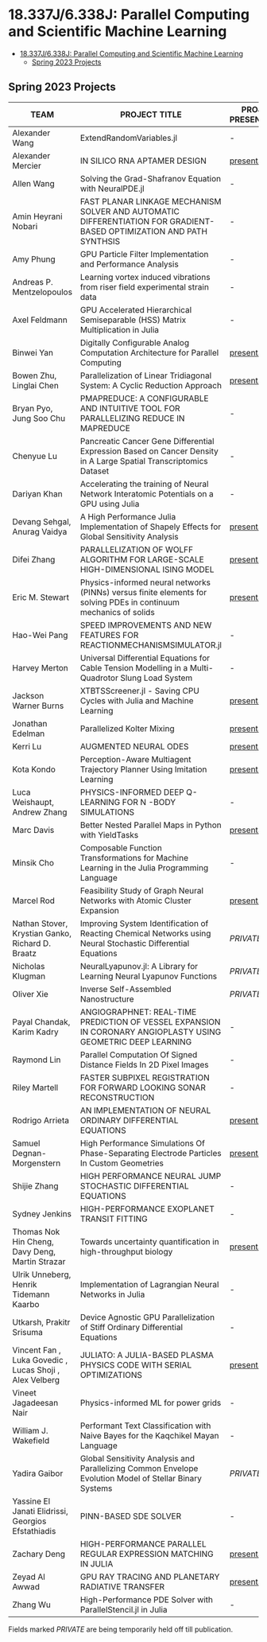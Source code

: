 # 18.337J/6.338J: Parallel Computing and Scientific Machine Learning

- [18.337J/6.338J: Parallel Computing and Scientific Machine Learning](#18337j6338j-parallel-computing-and-scientific-machine-learning)
  - [Spring 2023 Projects](#spring-2023-projects)

## Spring 2023 Projects

| **TEAM**                                                | **PROJECT TITLE**                                                                                                    | **PROJECT PRESENTATION**                                                                                                                                                                                         | **PROJECT REPORT**                                                                                                                                                            | **CODE**                                                                                                  |
| ------------------------------------------------------- | -------------------------------------------------------------------------------------------------------------------- | ---------------------------------------------------------------------------------------------------------------------------------------------------------------------------------------------------------------- | ----------------------------------------------------------------------------------------------------------------------------------------------------------------------------- | --------------------------------------------------------------------------------------------------------- |
| Alexander Wang                                          | ExtendRandomVariables.jl                                                                                             | -                                                                                                                                                                                                                | [report](https://raw.githubusercontent.com/mitmath/18337projects/main/spring2023/project_reports/18.337_AlexanderMercier_FinalProjectGitHub.pdf)                              | [code](https://github.com/mitmath/18337sp2023-alexander_mercier-ExtendRandomVariables.jl)                 |
| Alexander Mercier                                       | IN SILICO RNA APTAMER DESIGN                                                                                         | [presentation](https://raw.githubusercontent.com/mitmath/18337projects/main/spring2023/project_presentations/Alexander_Wang_Project_Presentation.pdf)                                                            | [report](https://raw.githubusercontent.com/mitmath/18337projects/main/spring2023/project_reports/Alexander_Wang_Final_Project.pdf)                                            | [code](https://github.com/mitmath/18337sp2023-alexander_wang-parallel-computing-sciml-rna-aptamer-design) |
| Allen Wang                                              | Solving the Grad-Shafranov Equation with NeuralPDE.jl                                                                | -                                                                                                                                                                                                                | [report](https://raw.githubusercontent.com/mitmath/18337projects/main/spring2023/project_reports/18_337_Final_Project_merge.pdf)                                              | -                                                                                                         |
| Amin Heyrani Nobari                                     | FAST PLANAR LINKAGE MECHANISM SOLVER AND AUTOMATIC DIFFERENTIATION FOR GRADIENT-BASED OPTIMIZATION AND PATH SYNTHSIS | -                                                                                                                                                                                                                | [report](https://raw.githubusercontent.com/mitmath/18337projects/main/spring2023/project_reports/18337_Project_Report.pdf)                                                    | [code](https://github.com/mitmath/18337sp2023-amin_heyrani_nobari-18337-Linakge-Project)                  |
| Amy Phung                                               | GPU Particle Filter Implementation and Performance Analysis                                                          | -                                                                                                                                                                                                                | [report](https://raw.githubusercontent.com/mitmath/18337projects/main/spring2023/project_reports/18337_Final_Report.pdf)                                                      | [code](https://github.com/mitmath/18337sp2023-amy_phung-GPUParticleFilter.jl)                             |
| Andreas P. Mentzelopoulos                               | Learning vortex induced vibrations from riser field experimental strain data                                         | -                                                                                                                                                                                                                | [report](https://raw.githubusercontent.com/mitmath/18337projects/main/spring2023/project_reports/Final_Report_Mentzelopoulos_Sci_ML.pdf)                                      | [code](https://github.com/mitmath/18337sp2023-andreas_p__mentze-SciML-Project-18.337-Spring-2023-MIT.git) |
| Axel Feldmann                                           | GPU Accelerated Hierarchical Semiseparable (HSS) Matrix Multiplication in Julia                                      | -                                                                                                                                                                                                                | [report](https://raw.githubusercontent.com/mitmath/18337projects/main/spring2023/project_reports/18_337_Project_Report-axel.pdf)                                              | [code](https://github.com/mitmath/18337sp2023-axel_feldmann-hss-gpu)                                      |
| Binwei Yan                                              | Digitally Configurable Analog Computation Architecture for Parallel Computing                                        | [presentation](https://raw.githubusercontent.com/mitmath/18337projects/main/spring2023/project_presentations/Pre.pdf)                                                                                            | [report](https://raw.githubusercontent.com/mitmath/18337projects/main/spring2023/project_reports/18_337_final_project-binwei.pdf)                                             | -                                                                                                         |
| Bowen Zhu, Linglai Chen                                 | Parallelization of Linear Tridiagonal System: A Cyclic Reduction Approach                                            | [presentation](https://raw.githubusercontent.com/mitmath/18337projects/main/spring2023/project_presentations/18337_Presentation.pdf)                                                                             | [report](https://raw.githubusercontent.com/mitmath/18337projects/main/spring2023/project_reports/18337_Final_Report__4_.pdf)                                                  | [code](https://github.com/mitmath/18337sp2023-bowen_zhu-parallel_numerical_linear_algebra.git)            |
| Bryan Pyo, Jung Soo Chu                                 | PMAPREDUCE: A CONFIGURABLE AND INTUITIVE TOOL FOR PARALLELIZING REDUCE IN MAPREDUCE                                  | -                                                                                                                                                                                                                | [report](https://raw.githubusercontent.com/mitmath/18337projects/main/spring2023/project_reports/18_337_Final_Project_Paper.pdf)                                              | [code](https://github.mit.edu/jschu99/18.337-Final-Project)                                               |
| Chenyue Lu                                              | Pancreatic Cancer Gene Differential Expression Based on Cancer Density in A Large Spatial Transcriptomics Dataset    | -                                                                                                                                                                                                                | *PRIVATE*                                                                                                                                                                     | *PRIVATE*                                                                                                 |
| Dariyan Khan                                            | Accelerating the training of Neural Network Interatomic Potentials on a GPU using Julia                              | -                                                                                                                                                                                                                | [report](https://raw.githubusercontent.com/mitmath/18337projects/main/spring2023/project_reports/18337_Dariyan_Khan_final_project_V2.pdf)                                     | [code](https://github.com/mitmath/18337sp2023-dariyan_khan-PotentialLearning-2.jl)                        |
| Devang Sehgal, Anurag Vaidya                            | A High Performance Julia Implementation of Shapely Effects for Global Sensitivity Analysis                           | [presentation](https://raw.githubusercontent.com/mitmath/18337projects/main/spring2023/project_presentations/18337_Project_presentation.pdf)                                                                     | [report](https://raw.githubusercontent.com/mitmath/18337projects/main/spring2023/project_reports/18_337_FinalProjectProposal_Sehgal_Vaidya.pdf)                               | [code](https://github.com/mitmath/18337sp2023-devang_sehgal__anurag_vaidya-shapley_julia)                 |
| Difei Zhang                                             | PARALLELIZATION OF WOLFF ALGORITHM FOR LARGE-SCALE HIGH-DIMENSIONAL ISING MODEL                                      | [presentation](https://raw.githubusercontent.com/mitmath/18337projects/main/spring2023/project_presentations/final_presentation.pdf)                                                                             | [report](https://raw.githubusercontent.com/mitmath/18337projects/main/spring2023/project_reports/FInal_Report_18337-zhang.pdf)                                                | [code](https://github.com/mitmath/18337sp2023-difei_zhang-ParallelWolff.git)                              |
| Eric M. Stewart                                         | Physics-informed neural networks (PINNs) versus finite elements for solving PDEs in continuum mechanics of solids    | [presentation](https://raw.githubusercontent.com/mitmath/18337projects/main/spring2023/project_presentations/Stewart_SolidMechanics_PINNs.pdf)                                                                   | [report](https://raw.githubusercontent.com/mitmath/18337projects/main/spring2023/project_reports/Stewart_Eric_final_report.pdf)                                               | [code](https://github.com/mitmath/18337sp2023-eric_m__stewart-pinnsforsolids)                             |
| Hao-Wei Pang                                            | SPEED IMPROVEMENTS AND NEW FEATURES FOR REACTIONMECHANISMSIMULATOR.jl                                                | -                                                                                                                                                                                                                | *PRIVATE*                                                                                                                                                                     | *PRIVATE*                                                                                                 |
| Harvey Merton                                           | Universal Differential Equations for Cable Tension Modelling in a Multi-Quadrotor Slung Load System                  | -                                                                                                                                                                                                                | [report](https://raw.githubusercontent.com/mitmath/18337projects/main/spring2023/project_reports/18.337_Final_Project_Harvey_Merton.pdf)                                      | [code](https://github.com/mitmath/18337sp2023-harvey_merton-18.337_project)                               |
| Jackson Warner Burns                                    | XTBTSScreener.jl - Saving CPU Cycles with Julia and Machine Learning                                                 | [presentation](https://raw.githubusercontent.com/mitmath/18337projects/main/spring2023/project_presentations/MIT_18.337_Final_Presentation.pdf)                                                                  | [report](https://raw.githubusercontent.com/mitmath/18337projects/main/spring2023/project_reports/jacksonburns-18337-paper.pdf)                                                | [code](https://github.com/mitmath/18337sp2023-jackson_warner_burns-xtb-ts-screener)                       |
| Jonathan Edelman                                        | Parallelized Kolter Mixing                                                                                           | [presentation](https://raw.githubusercontent.com/mitmath/18337projects/main/spring2023/project_presentations/Parallelised_MaxCut.pdf)                                                                            | [report](https://raw.githubusercontent.com/mitmath/18337projects/main/spring2023/project_reports/18_337_Final_Paper__2_.pdf)                                                  | -                                                                                                         |
| Kerri Lu                                                | AUGMENTED NEURAL ODES                                                                                                | [presentation](https://raw.githubusercontent.com/mitmath/18337projects/main/spring2023/project_presentations/18.337_presentation.pdf)                                                                            | [report](https://raw.githubusercontent.com/mitmath/18337projects/main/spring2023/project_reports/18_337_project_report.pdf)                                                   | [code](https://github.com/mitmath/18337sp2023-kerri_lu-18337-anode-project)                               |
| Kota Kondo                                              | Perception-Aware Multiagent Trajectory Planner Using Imitation Learning                                              | [presentation](https://raw.githubusercontent.com/mitmath/18337projects/main/spring2023/project_presentations/18337-final-project-kota-kondo.pdf)                                                                 | [report](https://raw.githubusercontent.com/mitmath/18337projects/main/spring2023/project_reports/18_337_Final_Project-Kondo.pdf)                                              | [code](https://github.com/mitmath/18337sp2023-kota_kondo-18337)                                           |
| Luca Weishaupt, Andrew Zhang                            | PHYSICS-INFORMED DEEP Q-LEARNING FOR N -BODY SIMULATIONS                                                             | -                                                                                                                                                                                                                | [report](https://raw.githubusercontent.com/mitmath/18337projects/main/spring2023/project_reports/Zhang_Weishaupt_PHYSICS-INFORMED_DEEP_Q-LEARNING_FOR_N-BODY_SIMULATIONS.pdf) | [code](https://github.com/mitmath/18337sp2023-luca_weishaupt__andrew_zhang-nbody-rl-public)               |
| Marc Davis                                              | Better Nested Parallel Maps in Python with YieldTasks                                                                | [presentation](https://raw.githubusercontent.com/mitmath/18337projects/main/spring2023/project_presentations/Yieldtasks.pdf)                                                                                     | [report](https://raw.githubusercontent.com/mitmath/18337projects/main/spring2023/project_reports/YieldTasks.pdf)                                                              | [code](https://github.com/mitmath/18337sp2023-marc_davis-yieldtasks)                                      |
| Minsik Cho                                              | Composable Function Transformations for Machine Learning in the Julia Programming Language                           | -                                                                                                                                                                                                                | [report](https://raw.githubusercontent.com/mitmath/18337projects/main/spring2023/project_reports/marcel.pdf)                                                                  | -                                                                                                         |
| Marcel Rod                                              | Feasibility Study of Graph Neural Networks with Atomic Cluster Expansion                                             | [presentation](https://raw.githubusercontent.com/mitmath/18337projects/main/spring2023/project_presentations/18337ppt.pdf)                                                                                       | [report](https://raw.githubusercontent.com/mitmath/18337projects/main/spring2023/project_reports/18337_fp.pdf)                                                                | [code](https://github.com/mitmath/18337sp2023-minsik_cho-PotentialLearning.jl)                            |
| Nathan Stover, Krystian Ganko, Richard D. Braatz        | Improving System Identification of Reacting Chemical Networks using Neural Stochastic Differential Equations         | *PRIVATE*                                                                                                                                                                                                        | *PRIVATE*                                                                                                                                                                     | *PRIVATE*                                                                                                 |
| Nicholas Klugman                                        | NeuralLyapunov.jl: A Library for Learning Neural Lyapunov Functions                                                  | *PRIVATE*                                                                                                                                                                                                        | *PRIVATE*                                                                                                                                                                     | *PRIVATE*                                                                                                 |
| Oliver Xie                                              | Inverse Self-Assembled Nanostructure                                                                                 | *PRIVATE*                                                                                                                                                                                                        | *PRIVATE*                                                                                                                                                                     | *PRIVATE*                                                                                                 |
| Payal Chandak, Karim Kadry                              | ANGIOGRAPHNET: REAL-TIME PREDICTION OF VESSEL EXPANSION IN CORONARY ANGIOPLASTY USING GEOMETRIC DEEP LEARNING        | -                                                                                                                                                                                                                | [report](https://raw.githubusercontent.com/mitmath/18337projects/main/spring2023/project_reports/AngioGraphNet_Submission.pdf)                                                | -                                                                                                         |
| Raymond Lin                                             | Parallel Computation Of Signed Distance Fields In 2D Pixel Images                                                    | -                                                                                                                                                                                                                | [report](https://raw.githubusercontent.com/mitmath/18337projects/main/spring2023/project_reports/raymond_lin.pdf)                                                             | [code](https://github.com/mitmath/18337sp2023-raymond_lin-parallel-sdf)                                   |
| Riley Martell                                           | FASTER SUBPIXEL REGISTRATION FOR FORWARD LOOKING SONAR RECONSTRUCTION                                                | -                                                                                                                                                                                                                | [report](https://raw.githubusercontent.com/mitmath/18337projects/main/spring2023/project_reports/18_337_Final_Project__2_.pdf)                                                | [code](https://github.com/mitmath/18337sp2023-riley_martell-mit_18337_SubpixelRegistration)               |
| Rodrigo Arrieta                                         | AN IMPLEMENTATION OF NEURAL ORDINARY DIFFERENTIAL EQUATIONS                                                          | [presentation](https://raw.githubusercontent.com/mitmath/18337projects/main/spring2023/project_presentations/NeuralODE.pdf)                                                                                      | [report](https://raw.githubusercontent.com/mitmath/18337projects/main/spring2023/project_reports/report-2.pdf)                                                                | [code](https://github.com/mitmath/18337sp2023-rodrigo_arrieta-NeuralODEProject)                           |
| Samuel Degnan-Morgenstern                               | High Performance Simulations Of Phase-Separating Electrode Particles In Custom Geometries                            | [presentation](https://raw.githubusercontent.com/mitmath/18337projects/main/spring2023/project_presentations/DegnanMorgenstern18337FinalPresentation.pdf)                                                        | [report](https://raw.githubusercontent.com/mitmath/18337projects/main/spring2023/project_reports/DegnanMorgenstern18337FinalReport.pdf)                                       | [code](https://github.com/mitmath/18337sp2023-samuel_degnan-morgenstern-CahnHilliardSBM.jl)               |
| Shijie Zhang                                            | HIGH PERFORMANCE NEURAL JUMP STOCHASTIC DIFFERENTIAL EQUATIONS                                                       | -                                                                                                                                                                                                                | [report](https://raw.githubusercontent.com/mitmath/18337projects/main/spring2023/project_reports/18_337final_Shijie_Zhang.pdf)                                                | [code](https://github.com/mitmath/18337sp2023-shijie_zhang-18_337_NJSDE)                                  |
| Sydney Jenkins                                          | HIGH-PERFORMANCE EXOPLANET TRANSIT FITTING                                                                           | -                                                                                                                                                                                                                | [report](https://raw.githubusercontent.com/mitmath/18337projects/main/spring2023/project_reports/Julia_Project-sydney.pdf)                                                    | [code](https://github.com/mitmath/18337sp2023-sydney_jenkins-Julia_Project)                               |
| Thomas Nok Hin Cheng, Davy Deng, Martin Strazar         | Towards uncertainty quantification in high-throughput biology                                                        | [presentation](https://raw.githubusercontent.com/mitmath/18337projects/main/spring2023/project_presentations/18.337_slide-dec_FINAL.pdf)                                                                         | [report](https://raw.githubusercontent.com/mitmath/18337projects/main/spring2023/project_reports/Report.pdf)                                                                  | [code](https://github.com/mitmath/18337sp2023-thomas_nok_hin_cheng-Xavier_MS_Active_Learning_notebook)    |
| Ulrik Unneberg, Henrik Tidemann Kaarbo                  | Implementation of Lagrangian Neural Networks in Julia                                                                | -                                                                                                                                                                                                                | [report](https://raw.githubusercontent.com/mitmath/18337projects/main/spring2023/project_reports/SciML_Project_8_.pdf)                                                        | [code](https://github.com/mitmath/18337sp2023-ulrik_unneberg__henrik_tidemann_kaarbo-18.337-Project-LNN)  |
| Utkarsh, Prakitr Srisuma                                | Device Agnostic GPU Parallelization of Stiff Ordinary Differential Equations                                         | -                                                                                                                                                                                                                | [report](https://raw.githubusercontent.com/mitmath/18337projects/main/spring2023/project_reports/18.337_FinalReport-utkarsh.pdf)                                              | [code](https://github.com/mitmath/18337sp2023-utkarsh__prakitr_srisuma-DiffEqGPU.jl)                      |
| Vincent Fan , Luka Govedic , Lucas Shoji , Alex Velberg | JULIATO: A JULIA-BASED PLASMA PHYSICS CODE WITH SERIAL OPTIMIZATIONS                                                 | [presentation](https://raw.githubusercontent.com/mitmath/18337projects/main/spring2023/project_presentations/18.337__Data_Structure_for_Adaptive_Refinement_of_Velocity_Space_in_Plasma_Physics_Simulations.pdf) | [report](https://raw.githubusercontent.com/mitmath/18337projects/main/spring2023/project_reports/18_337_Report.pdf)                                                           | [code](https://github.com/mitmath/18337sp2023-vincent_fan___-adaptive-hermite-refinement)                 |
| Vineet Jagadeesan Nair                                  | Physics-informed ML for power grids                                                                                  | -                                                                                                                                                                                                                | [report](https://raw.githubusercontent.com/mitmath/18337projects/main/spring2023/project_reports/18_337_final_project_report_Vineet.pdf)                                      | [code](https://gitfront.io/r/user-8651281/xLmLmor8o9Tm/18.337-S23-proj-Vineet/)                           |
| William J. Wakefield                                    | Performant Text Classification with Naive Bayes for the Kaqchikel Mayan Language                                     | -                                                                                                                                                                                                                | [report](https://raw.githubusercontent.com/mitmath/18337projects/main/spring2023/project_reports/wakefield.pdf)                                                               | -                                                                                                         |
| Yadira Gaibor                                           | Global Sensitivity Analysis and Parallelizing Common Envelope Evolution Model of Stellar Binary Systems              | *PRIVATE*                                                                                                                                                                                                        | *PRIVATE*                                                                                                                                                                     | *PRIVATE*                                                                                                 |
| Yassine El Janati Elidrissi, Georgios Efstathiadis      | PINN-BASED SDE SOLVER                                                                                                | -                                                                                                                                                                                                                | [report](https://raw.githubusercontent.com/mitmath/18337projects/main/spring2023/project_reports/MIT18_337_Final_Project_report.pdf)                                          | [code](https://github.com/mitmath/18337sp2023-yassine_el_janati__georgios_efstathiadis-SDE-PINN-Solver/)  |
| Zachary Deng                                            | HIGH-PERFORMANCE PARALLEL REGULAR EXPRESSION MATCHING IN JULIA                                                       | [presentation](https://raw.githubusercontent.com/mitmath/18337projects/main/spring2023/project_presentations/presentation.pdf)                                                                                   | [report](https://raw.githubusercontent.com/mitmath/18337projects/main/spring2023/project_reports/report.pdf)                                                                  | [code](https://github.mit.edu/mitmath/18337sp2023-zachary_deng-18.337-project)                            |
| Zeyad Al Awwad                                          | GPU RAY TRACING AND PLANETARY RADIATIVE TRANSFER                                                                     | [presentation](https://raw.githubusercontent.com/mitmath/18337projects/main/spring2023/project_presentations/18.337_Project_Presentation.pdf)                                                                    | [report](https://raw.githubusercontent.com/mitmath/18337projects/main/spring2023/project_reports/18337_Final_Project_Report.pdf)                                              | [code](https://github.com/mitmath/18337sp2023-zeyad_al_awwad-Julia-Ray-Tracing/)                          |
| Zhang Wu                                                | High-Performance PDE Solver with ParallelStencil.jl in Julia                                                         | -                                                                                                                                                                                                                | [report](https://raw.githubusercontent.com/mitmath/18337projects/main/spring2023/project_reports/18337_final_report.pdf)                                                      | [code](https://github.com/mitmath/18337sp2023-zhang_wu-18337)                                             |

Fields marked *PRIVATE* are being temporarily held off till publication.

